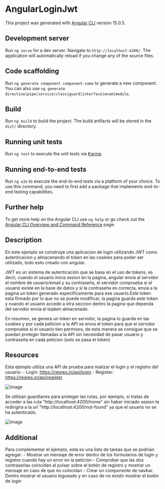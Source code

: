 # AngularLoginJwt

This project was generated with [Angular CLI](https://github.com/angular/angular-cli) version 15.0.5.

## Development server

Run `ng serve` for a dev server. Navigate to `http://localhost:4200/`. The application will automatically reload if you change any of the source files.

## Code scaffolding

Run `ng generate component component-name` to generate a new component. You can also use `ng generate directive|pipe|service|class|guard|interface|enum|module`.

## Build

Run `ng build` to build the project. The build artifacts will be stored in the `dist/` directory.

## Running unit tests

Run `ng test` to execute the unit tests via [Karma](https://karma-runner.github.io).

## Running end-to-end tests

Run `ng e2e` to execute the end-to-end tests via a platform of your choice. To use this command, you need to first add a package that implements end-to-end testing capabilities.

## Further help

To get more help on the Angular CLI use `ng help` or go check out the [Angular CLI Overview and Command Reference](https://angular.io/cli) page.


## Description

En este ejemplo se construye una aplicacion de login utilizando JWT como autenticacion y almacenando el token en las cookies para poder ser utilizado, todo esto creado con angular.

JWT es un sistema de autenticación que se basa en el uso de tokens, es decir, cuando el usuario inicia sesion en la pagina, angular envia al servidor el nombre de usuario/email y su contraseña, el servidor comprueba si el usuario existe en la base de datos y si la contraseña es correcta, envia a la pagina un token generado especificamente para ese usuario.Este token esta firmado por lo que no se puede modificar, la pagina guarda este token y cuando el usuario accede a otra seccion dentro la pagina que dependa del servidor envia el topken almacenado.

En resumen, se genera un token en servidor, la pagina lo guarda en las cookies y por cada peticion a la API se envia el token para que el servidor compruebe si el usuario tien permisos, de esta manera se consigue que se puedan proteger llamadas a la API sin necesidad de pasar usuario y contraseña en cada peticion (solo se pasa el token)

## Resources

Esta ejemplo utiliza una API de prueba para realizar el login y el registro del usuario: 
    - Login: https://reqres.in/api/login
    - Register: https://reqres.in/api/register

![image](https://user-images.githubusercontent.com/25914247/212484896-d12f5845-45dc-4365-a974-398c6044aea5.png)


Se utilizan guardianes para proteger las rutas, por ejemplo, si tratas de acceder a las ruta "http://localhost:4200/home" sin haber iniciado sesion te redirigira a la url "http://localhost:4200/not-found" ya que el usuario no se ha autenticado.

![image](https://user-images.githubusercontent.com/25914247/212485104-b51dc916-3542-49c5-8397-27767a7e1ecc.png)

## Additional

Para complementar el ejemplo, esta es una lista de tareas que se podrian agregar:
    - Mostrar un mensaje de error dentro de los formularios de login y registro cuando hay un error en la petición
    - Comprobar que las dos contraseñas coinciden al pulsar sobre el botón de registro y mostrar un mensaje en caso de que no coincidan
    - Crear un componente de navbar. Dentro mostrar el usuario logueado y en caso de no existir mostrar el botón de login
    
